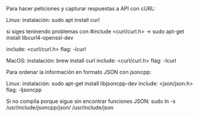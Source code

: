 Para hacer peticiones y capturar respuestas a API con cURL:

Linux:
 instalación:	sudo apt install curl

 si siges teninendo problemas con #include <curl/curl.h> ->
 sudo apt-get install libcurl4-openssl-dev

 include:		<curl/curl.h>
 flag:			-lcurl


MacOS:
 instalación:	brew install curl
 include:		<curl/curl.h>
 flag:			-lcurl



Para ordenar la información en formato JSON con jsoncpp:

Linux:
 instalación:	sudo apt-get install libjsoncpp-dev
 include:		<json/json.h>
 flag: 			-ljsoncpp
 
Si no compila porque sigue sin encontrar funciones JSON:
sudo ln -s /usr/include/jsoncpp/json/ /usr/include/json
